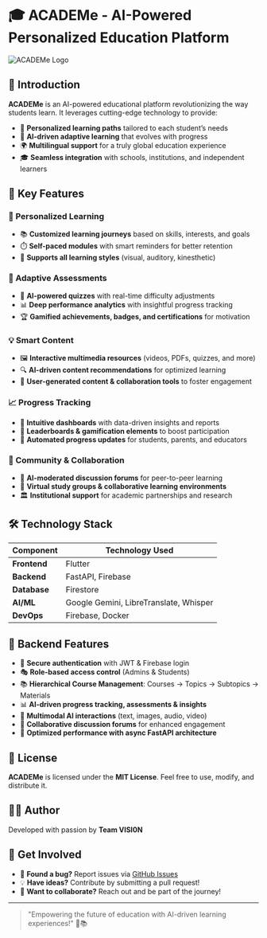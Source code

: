 # 🎓 ACADEMe - AI-Powered Personalized Education Platform  

![ACADEMe Logo](https://raw.githubusercontent.com/VSION/ACADEMe/main/assets/academe/study.png)  

## 🌟 Introduction  
**ACADEMe** is an AI-powered educational platform revolutionizing the way students learn. It leverages cutting-edge technology to provide:  
- 🧠 **Personalized learning paths** tailored to each student’s needs  
- 🤖 **AI-driven adaptive learning** that evolves with progress  
- 🌍 **Multilingual support** for a truly global education experience  
- 🎓 **Seamless integration** with schools, institutions, and independent learners  

## 🚀 Key Features  
### 🎯 Personalized Learning  
- 📚 **Customized learning journeys** based on skills, interests, and goals  
- ⏱️ **Self-paced modules** with smart reminders for better retention  
- 🎨 **Supports all learning styles** (visual, auditory, kinesthetic)  

### 🧪 Adaptive Assessments  
- 📝 **AI-powered quizzes** with real-time difficulty adjustments  
- 📊 **Deep performance analytics** with insightful progress tracking  
- 🏆 **Gamified achievements, badges, and certifications** for motivation  

### 💡 Smart Content  
- 🖼️ **Interactive multimedia resources** (videos, PDFs, quizzes, and more)  
- 🔍 **AI-driven content recommendations** for optimized learning  
- 📲 **User-generated content & collaboration tools** to foster engagement  

### 📈 Progress Tracking  
- 📱 **Intuitive dashboards** with data-driven insights and reports  
- 🏅 **Leaderboards & gamification elements** to boost participation  
- 📧 **Automated progress updates** for students, parents, and educators  

### 🤝 Community & Collaboration  
- 💬 **AI-moderated discussion forums** for peer-to-peer learning  
- 👥 **Virtual study groups & collaborative learning environments**  
- 🏛️ **Institutional support** for academic partnerships and research  

## 🛠️ Technology Stack  

| Component       | Technology Used |
|----------------|----------------|
| **Frontend**   | Flutter        |
| **Backend**    | FastAPI, Firebase  |
| **Database**   | Firestore      |
| **AI/ML**      | Google Gemini, LibreTranslate, Whisper  |
| **DevOps**     | Firebase, Docker |

## 🔧 Backend Features  
- 🔐 **Secure authentication** with JWT & Firebase login  
- 🎭 **Role-based access control** (Admins & Students)  
- 📚 **Hierarchical Course Management**: Courses → Topics → Subtopics → Materials  
- 📊 **AI-driven progress tracking, assessments & insights**  
- 🧠 **Multimodal AI interactions** (text, images, audio, video)  
- 💬 **Collaborative discussion forums** for enhanced engagement  
- 🚀 **Optimized performance with async FastAPI architecture**  

## 📜 License  
**ACADEMe** is licensed under the **MIT License**. Feel free to use, modify, and distribute it.  

## 👨‍💻 Author  
Developed with passion by **Team VISI0N**  

## 🌟 Get Involved  
- 🐞 **Found a bug?** Report issues via [GitHub Issues](https://github.com/VSION/ACADEMe/issues)  
- 💡 **Have ideas?** Contribute by submitting a pull request!  
- 📩 **Want to collaborate?** Reach out and be part of the journey!  

---
> "Empowering the future of education with AI-driven learning experiences!" 🚀📚

